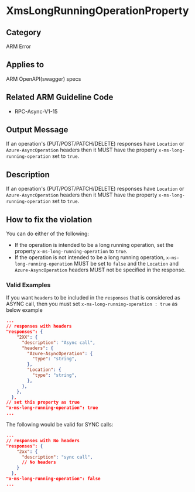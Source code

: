# XmsLongRunningOperationProperty

## Category

ARM Error

## Applies to

ARM OpenAPI(swagger) specs

## Related ARM Guideline Code

- RPC-Async-V1-15

## Output Message

If an operation's (PUT/POST/PATCH/DELETE) responses have `Location` or `Azure-AsyncOperation` headers then it MUST have the property `x-ms-long-running-operation` set to `true`.

## Description

If an operation's (PUT/POST/PATCH/DELETE) responses have `Location` or `Azure-AsyncOperation` headers then it MUST have the property `x-ms-long-running-operation` set to `true`.

## How to fix the violation

You can do either of the following:
- If the operation is intended to be a long running operation, set the property `x-ms-long-running-operation` to `true`.
- If the operation is not intended to be a long running operation, `x-ms-long-running-operation` MUST be set to `false` and the `Location` and `Azure-AsyncOperation` headers MUST not be specified in the response.

### Valid Examples

If you want `headers` to be included in the `responses` that is considered as ASYNC call, then you must set `x-ms-long-running-operation : true` as below example

```json
...
// responses with headers
"responses": {
    "2XX": {
      "description": "Async call",
      "headers": {
        "Azure-AsyncOperation": {
          "type": "string",
        },
        "Location": {
          "type": "string",
        },
      },
    },
  },
// set this property as true
"x-ms-long-running-operation": true
...
```

The following would be valid for SYNC calls:

```json
...
// responses with No headers
"responses": {
    "2xx": {
      "description": "sync call",
      // No headers
    }
  },
"x-ms-long-running-operation": false
...
```
